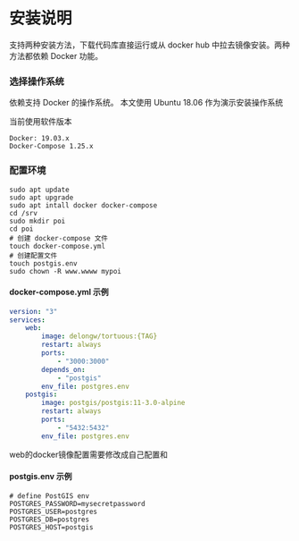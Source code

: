 # 安装说明

支持两种安装方法，下载代码库直接运行或从 docker hub 中拉去镜像安装。两种方法都依赖 Docker 功能。

### 选择操作系统

依赖支持 Docker 的操作系统。
本文使用 Ubuntu 18.06 作为演示安装操作系统

当前使用软件版本

    Docker: 19.03.x
    Docker-Compose 1.25.x

### 配置环境

```shell
sudo apt update
sudo apt upgrade
sudo apt intall docker docker-compose
cd /srv
sudo mkdir poi
cd poi
# 创建 docker-compose 文件
touch docker-compose.yml
# 创建配置文件
touch postgis.env
sudo chown -R www.wwww mypoi
```

#### docker-compose.yml 示例

```yaml
version: "3"
services:
    web:
        image: delongw/tortuous:{TAG}
        restart: always
        ports: 
            - "3000:3000"
        depends_on:
            - "postgis"
        env_file: postgres.env
    postgis:
        image: postgis/postgis:11-3.0-alpine
        restart: always
        ports: 
            - "5432:5432"
        env_file: postgres.env
```

web的docker镜像配置需要修改成自己配置和

#### postgis.env 示例

```text
# define PostGIS env
POSTGRES_PASSWORD=mysecretpassword
POSTGRES_USER=postgres
POSTGRES_DB=postgres
POSTGRES_HOST=postgis
```